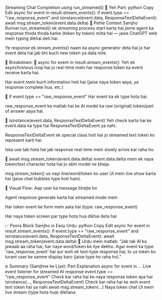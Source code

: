 Streaming Chat Completion using run_streamed()
🔁 Yeh Part:
python
Copy
Edit
async for event in result.stream_events():
    if event.type == "raw_response_event" and isinstance(event.data, ResponseTextDeltaEvent):
        await msg.stream_token(event.data.delta)
🎯 Pehle Context Samjho
Runner.run_streamed() ek streaming process start karta hai jisme agent ka response thoda thoda karke (token by token) milta hai — jaise ChatGPT web mein typing dikhai deti hai.

Ye response ek stream_events() naam ka async generator deta hai jo har event deta hai jab bhi kuch new token ya data mile.

🧠 Breakdown:
🔸 async for event in result.stream_events():
Yeh ek asynchronous loop hai jo real-time mein har response token ka event receive karta hai.

Har event mein kuch information hoti hai (jaise naya token aaya, ya response complete hua, etc.)

🔸 if event.type == "raw_response_event"
Har event ka ek type hota hai.

raw_response_event ka matlab hai ke AI model ka raw (original) token/part of answer aaya hai.

🔸 isinstance(event.data, ResponseTextDeltaEvent)
Yeh check karta hai ke event.data ka type hai ResponseTextDeltaEvent ya nahi.

ResponseTextDeltaEvent ek special class hoti hai jo streamed text token ko represent karti hai.

Iska use tab hota hai jab response real-time mein slowly arrive kar raha ho.

🔸 await msg.stream_token(event.data.delta)
event.data.delta mein ek naya token/text character hota hai jo abhi model ne bheja.

msg.stream_token() us nayi line/word/token ko user UI mein live show karta hai (jaise chat bubbles type hoti hain).

💬 Visual Flow:
Aap user ka message bhejte ho

Agent response generate karta hai streamed mode mein

Har token event ke form mein aata hai (type: raw_response_event)

Har naya token screen par type hota hua dikhai deta hai

✅ Poora Block Samjho in Easy Urdu:
python
Copy
Edit
async for event in result.stream_events():
    if event.type == "raw_response_event" and isinstance(event.data, ResponseTextDeltaEvent):
        await msg.stream_token(event.data.delta)
📜 Urdu mein matlab:
"Jab tak AI ka jawaab aa raha hai, har naye word/token ke liye dekho. Agar event ka type 'raw_response_event' hai aur woh ek text-type response hai, to us token ko turant user ke samne display karo (jaise type ho raha ho)."

🔚 Summary (Samjhne ke Liye):
Part	Explanation
async for event in ...	Live event listener for streamed AI response
event.type == "raw_response_event"	Check kar raha hai ke naya response token aya hai
isinstance(..., ResponseTextDeltaEvent)	Check kar raha hai ke woh event text token hai ya nahi
await msg.stream_token(...)	Naya token chat UI mein live stream (type hota hua) dikhana
